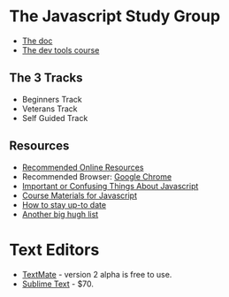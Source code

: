 The Javascript Study Group
==========================

* [The doc](https://docs.google.com/document/d/1kXK0bBBKp6zLVtq1soN5FYc1isKcjgfJR2pWo9CVUSk/edit)
* [The dev tools course](http://www.codeschool.com/courses/discover-devtools)

The 3 Tracks
------------

* Beginners Track
* Veterans Track
* Self Guided Track

Resources
---------

* [Recommended Online Resources](recommended_resources.md)
* Recommended Browser: [Google Chrome](https://www.google.com/intl/en/chrome/browser/)
* [Important or Confusing Things About Javascript](important_or_confusing.md)
* [Course Materials for Javascript](more_course_material_for_js.md)
* [How to stay up-to date](http://uptodate.frontendrescue.org/)
* [Another big hugh list](https://github.com/dypsilon/frontend-dev-bookmarks)

Text Editors
============

* [TextMate](http://macromates.com/download) - version 2 alpha is free to use.
* [Sublime Text](http://www.sublimetext.com/) - $70. 


